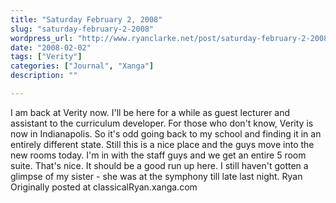 ```yaml
---
title: "Saturday February 2, 2008"
slug: "saturday-february-2-2008"
wordpress_url: "http://www.ryanclarke.net/post/saturday-february-2-2008/"
date: "2008-02-02"
tags: ["Verity"]
categories: ["Journal", "Xanga"]
description: ""

---
```


I am back at Verity now. I'll be here for a while as guest lecturer and assistant to the curriculum developer. For those who don't know, Verity is now in Indianapolis. So it's odd going back to my school and finding it in an entirely different state. Still this is a nice place and the guys move into the new rooms today. I'm in with the staff guys and we get an entire 5 room suite. That's nice. It should be a good run up here. I still haven't gotten a glimpse of my sister - she was at the symphony till late last night.
Ryan
Originally posted at classicalRyan.xanga.com
